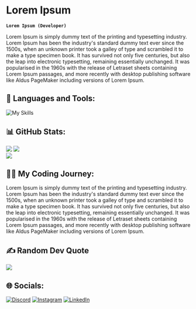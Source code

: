 # Lorem Ipsum

**` Lorem Ipsum (Developer) `**

Lorem Ipsum is simply dummy text of the printing and typesetting industry. Lorem Ipsum has been the industry's standard dummy text ever since the 1500s, when an unknown printer took a galley of type and scrambled it to make a type specimen book. It has survived not only five centuries, but also the leap into electronic typesetting, remaining essentially unchanged. It was popularised in the 1960s with the release of Letraset sheets containing Lorem Ipsum passages, and more recently with desktop publishing software like Aldus PageMaker including versions of Lorem Ipsum.

## 🧰 Languages and Tools:
![My Skills](https://skillicons.dev/icons?i=vscode,html,css,php,laravel,js,jquery,threejs,react,nodejs,mongodb,nextjs,python,tensorflow,opencv,django,flask,mysql,firebase,docker,azure,arduino,github,git,gitlab,materialui,bootstrap,bash)
<br/>

## 📊 GitHub Stats:
![](https://github-readme-streak-stats.herokuapp.com/?user=ZarelLast&theme=tokyonight&hide_border=true&include_all_commits=true&count_private=true)
![](https://github-readme-stats.vercel.app/api/top-langs/?username=ZarelLast&theme=tokyonight&hide_border=true&include_all_commits=true&count_private=true&layout=compact)<br/>
![](https://github-readme-stats.vercel.app/api?username=ZarelLast&theme=tokyonight&hide_border=true&include_all_commits=true&count_private=true\&rank_icon=github)


## 👨‍💻 My Coding Journey:

Lorem Ipsum is simply dummy text of the printing and typesetting industry. Lorem Ipsum has been the industry's standard dummy text ever since the 1500s, when an unknown printer took a galley of type and scrambled it to make a type specimen book. It has survived not only five centuries, but also the leap into electronic typesetting, remaining essentially unchanged. It was popularised in the 1960s with the release of Letraset sheets containing Lorem Ipsum passages, and more recently with desktop publishing software like Aldus PageMaker including versions of Lorem Ipsum.

## ✍️ Random Dev Quote
![](https://quotes-github-readme.vercel.app/api?type=horizontal&theme=tokyonight)

## 🌐 Socials:

[![Discord](https://img.shields.io/badge/Discord-%237289DA.svg?logo=discord&logoColor=white)](https://discordapp.com/users/926391344644100106)
[![Instagram](https://img.shields.io/badge/Instagram-%23E4405F.svg?logo=Instagram&logoColor=white)](https://www.instagram.com/triwibow_ilham/)
[![LinkedIn](https://img.shields.io/badge/LinkedIn-%230077B5.svg?logo=linkedin&logoColor=white)](https://www.linkedin.com/in/m-ilham-tri/)
